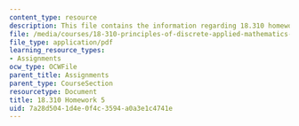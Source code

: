 ```yaml
---
content_type: resource
description: This file contains the information regarding 18.310 homework 5.
file: /media/courses/18-310-principles-of-discrete-applied-mathematics-fall-2013/7a28d5041d4e0f4c3594a0a3e1c4741e_MIT18_310F13_Homework5.pdf
file_type: application/pdf
learning_resource_types:
- Assignments
ocw_type: OCWFile
parent_title: Assignments
parent_type: CourseSection
resourcetype: Document
title: 18.310 Homework 5
uid: 7a28d504-1d4e-0f4c-3594-a0a3e1c4741e
---
```

